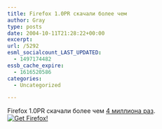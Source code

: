 ```yaml
---
title: Firefox 1.0PR скачали более чем
author: Gray
type: posts
date: 2004-10-11T21:28:22+00:00
excerpt:
url: /5292
esml_socialcount_LAST_UPDATED:
  - 1497174482
essb_cache_expire:
  - 1616520586
categories:
  - Uncategorized

---
```








Firefox 1.0PR скачали более чем <a href="http://www.spreadfirefox.com/?q=node/view/2952" target="_blank">4 миллиона раз</a>.  
[<img border="0" alt="Get Firefox!" title="Get Firefox!" src="https://i1.wp.com/www.spreadfirefox.com/community/images/affiliates/Buttons/180x60/trust.gif?w=740" data-recalc-dims="1" />][1]

 [1]: http://www.spreadfirefox.com/?q=affiliates&id=21706&t=55
